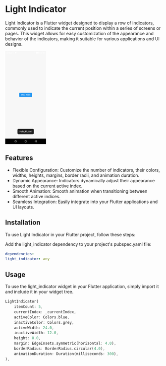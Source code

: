 # Light Indicator

Light Indicator is a Flutter widget designed to display a row of indicators, commonly used to indicate the current position within a series of screens or pages. This widget allows for easy customization of the appearance and behavior of the indicators, making it suitable for various applications and UI designs.

<img height="300" src="https://raw.githubusercontent.com/Anees7757/light_toast/master/assets/images/img1.png" alt=""/>


## Features
- Flexible Configuration: Customize the number of indicators, their colors, widths, heights, margins, border radii, and animation duration.
- Dynamic Appearance: Indicators dynamically adjust their appearance based on the current active index.
- Smooth Animation: Smooth animation when transitioning between different active indices.
- Seamless Integration: Easily integrate into your Flutter applications and UI layouts.

## Installation
To use Light Indicator in your Flutter project, follow these steps:

Add the light_indicator dependency to your project's pubspec.yaml file:
```yaml
dependencies:
light_indicator: any
```

## Usage
To use the light_indicator widget in your Flutter application, simply import it and include it in your widget tree.

```dart
LightIndicator(
    itemCount: 5,
    currentIndex: _currentIndex,
    activeColor: Colors.blue,
    inactiveColor: Colors.grey,
    activeWidth: 24.0,
    inactiveWidth: 12.0,
    height: 8.0,
    margin: EdgeInsets.symmetric(horizontal: 4.0),
    borderRadius: BorderRadius.circular(4.0),
    animationDuration: Duration(milliseconds: 300),
),
```